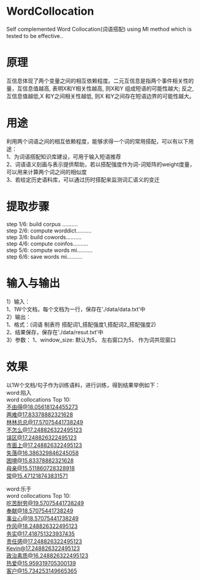 # WordCollocation
Self complemented Word Collocation(词语搭配) using MI method which is tested to be effective..
# 原理  
互信息体现了两个变量之间的相互依赖程度。二元互信息是指两个事件相关性的量，互信息值越高, 表明X和Y相关性越高, 则X和Y 组成短语的可能性越大; 反之, 互信息值越低,X 和Y之间相关性越低, 则X 和Y之间存在短语边界的可能性越大。
# 用途
利用两个词语之间的相互依赖程度，能够求得一个词的常用搭配，可以有以下用途：  
1、为词语搭配知识库建设，可用于输入短语推荐  
2、词语语义刻画与表示提供帮助，若以搭配强度作为词-词矩阵的weight度量，可以用来计算两个词之间的相似度  
3、若给定历史语料库，可以通过历时搭配来监测词汇语义的变迁  
# 提取步骤
step 1/6: build corpus ..........  
step 2/6: compute worddict..........  
step 3/6: build cowords..........  
step 4/6: compute coinfos..........  
step 5/6: compute words mi..........  
step 6/6: save words mi..........  
# 输入与输出
1）输入：  
1、1W个文档，每个文档为一行，保存在'./data/data.txt'中  
2）输出：  
1、格式：(词语 制表符 搭配词1_搭配强度1,搭配词2_搭配强度2)    
2、结果保存，保存在'./data/resut.txt'中  
3）参数：
1、window_size: 默认为5， 左右窗口为5， 作为词共现窗口  
# 效果  
以1W个文档/句子作为训练语料，进行训练，得到结果举例如下：  
word:陷入  
word collocations Top 10:  
不由得@18.05618124455273  
两难@17.83378882321628  
林林总总@17.57075441738249  
不怎么@17.248826322495123  
误区@17.248826322495123  
市面上@17.248826322495123  
失落@16.386329846245058  
困境@15.83378882321628  
母亲@15.511860728328918  
常@15.471218743831571  

word:乐于  
word collocations Top 10:  
吃苦耐劳@19.57075441738249  
奉献@18.57075441738249  
事业心@18.57075441738249  
作风@18.248826322495123  
务实@17.418751323937435  
责任感@17.248826322495123  
Kevin@17.248826322495123  
政治素质@16.248826322495123  
热爱@15.959319705300139  
客户@15.734253149665365  

